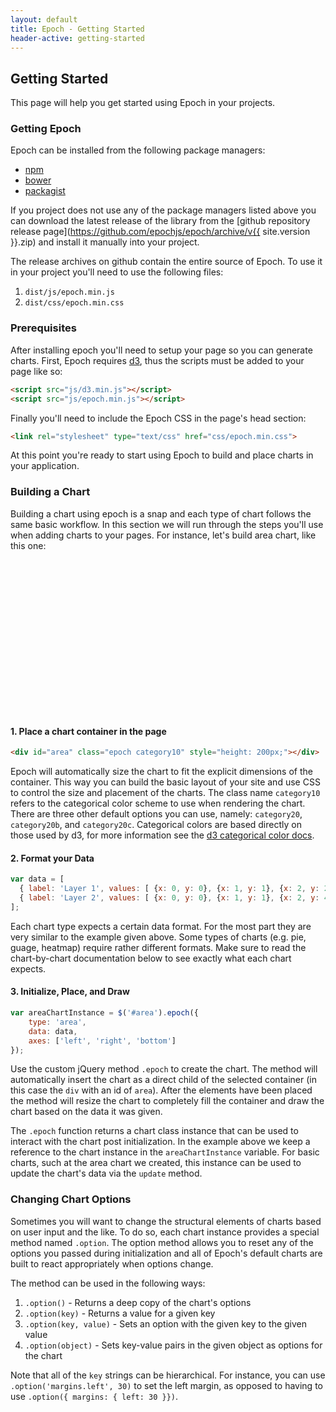 ```yaml
---
layout: default
title: Epoch - Getting Started
header-active: getting-started
---
```


## Getting Started

This page will help you get started using Epoch in your projects.

### Getting Epoch

Epoch can be installed from the following package managers:

* [npm](https://www.npmjs.com/package/epoch-charting)
* [bower](http://bower.io/search/?q=epoch)
* [packagist](https://packagist.org/packages/epochjs/epoch)

If you project does not use any of the package managers listed above you can
download the latest release of the library from the
[github repository release page](https://github.com/epochjs/epoch/archive/v{{ site.version }}.zip)
and install it manually into your project.

The release archives on github contain the entire source of Epoch. To use it in
your project you'll need to use the following files:

1. `dist/js/epoch.min.js`
2. `dist/css/epoch.min.css`


### Prerequisites

After installing epoch you'll need to setup your page so you can generate charts.
First, Epoch requires [d3](https://github.com/mbostock/d3), thus the scripts must
be added to your page like so:

```html
<script src="js/d3.min.js"></script>
<script src="js/epoch.min.js"></script>
```

Finally you'll need to include the Epoch CSS in the page's head section:

```html
<link rel="stylesheet" type="text/css" href="css/epoch.min.css">
```

At this point you're ready to start using Epoch to build and place charts in your application.


### Building a Chart

Building a chart using epoch is a snap and each type of chart follows the same basic workflow. In this section we will run through the steps you'll use when adding charts to your pages. For instance, let's build area chart, like this one:

<div id="area" class="epoch category10" style="height: 200px; margin: 40px 0;"></div>
<script>
(function() {
    var data = [
        { label: 'Layer 1', values: [ {x: 0, y: 0}, {x: 1, y: 1}, {x: 2, y: 2} ] },
        { label: 'Layer 2', values: [ {x: 0, y: 0}, {x: 1, y: 1}, {x: 2, y: 4} ] }
    ];
    $('#area').epoch({ type: 'area', data: data, axes: ['left', 'right', 'bottom'] });
})();

</script>

#### 1. Place a chart container in the page

```html
<div id="area" class="epoch category10" style="height: 200px;"></div>
```

Epoch will automatically size the chart to fit the explicit dimensions of the container. This way you can build the basic layout of your site and use CSS to control the size and placement of the charts. The class name `category10` refers to the categorical color scheme to use when rendering the chart. There are three other default options you can use, namely: `category20`, `category20b`, and `category20c`. Categorical colors are based directly on those used by d3, for more information see the [d3 categorical color docs](https://github.com/mbostock/d3/wiki/Ordinal-Scales#categorical-colors).


#### 2. Format your Data

```javascript
var data = [
  { label: 'Layer 1', values: [ {x: 0, y: 0}, {x: 1, y: 1}, {x: 2, y: 2} ] },
  { label: 'Layer 2', values: [ {x: 0, y: 0}, {x: 1, y: 1}, {x: 2, y: 4} ] }
];
```

Each chart type expects a certain data format. For the most part they are very similar to the example given above. Some types of charts (e.g. pie, guage, heatmap) require rather different formats. Make sure to read the chart-by-chart documentation below to see exactly what each chart expects.

#### 3. Initialize, Place, and Draw

```javascript
var areaChartInstance = $('#area').epoch({
    type: 'area',
    data: data,
    axes: ['left', 'right', 'bottom']
});
```

Use the custom jQuery method `.epoch` to create the chart. The method will automatically insert the chart as a direct child of the selected container (in this case the `div` with an id of `area`). After the elements have been placed the method will resize the chart to completely fill the container and draw the chart based on the data it was given.

The `.epoch` function returns a chart class instance that can be used to interact with the chart post initialization. In the example above we keep a reference to the chart instance in the `areaChartInstance` variable. For basic charts, such at the area chart we created, this instance can be used to update the chart's data via the `update` method.

### Changing Chart Options

Sometimes you will want to change the structural elements of charts based on user input and the like. To do so, each chart instance provides a special method named `.option`. The option method allows you to reset any of the options you passed during initialization and all of Epoch's default charts are built to react appropriately when options change.

The method can be used in the following ways:

1. `.option()` - Returns a deep copy of the chart's options
2. `.option(key)` - Returns a value for a given key
3. `.option(key, value)` - Sets an option with the given key to the given value
4. `.option(object)` - Sets key-value pairs in the given object as options for the chart

Note that all of the `key` strings can be hierarchical. For instance, you can use `.option('margins.left', 30)` to set the left margin, as opposed to having to use `.option({ margins: { left: 30 }})`.
